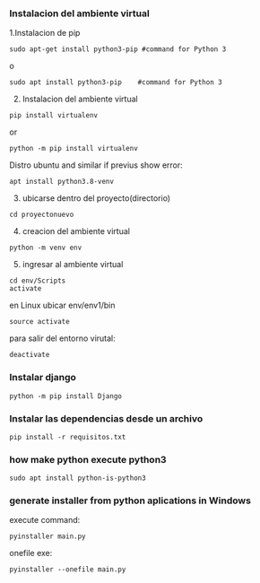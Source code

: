 ### Instalacion del ambiente virtual
1.Instalacion de pip
```
sudo apt-get install python3-pip #command for Python 3
```
o
```
sudo apt install python3-pip	#command for Python 3
```
2. Instalacion del ambiente virtual
```
pip install virtualenv
```
or
```
python -m pip install virtualenv
```
Distro ubuntu and similar if previus show error:
```
apt install python3.8-venv
```

3. ubicarse dentro del proyecto(directorio)
```
cd proyectonuevo
```

4. creacion del ambiente virtual
```
python -m venv env
```
5. ingresar al ambiente virtual
```
cd env/Scripts
activate
```
en Linux ubicar env/env1/bin
```
source activate
```

para salir del entorno virutal:
```
deactivate
```
### Instalar django
```
python -m pip install Django
```

### Instalar las dependencias desde un archivo
```
pip install -r requisitos.txt
```

### how make python execute python3

```
sudo apt install python-is-python3
```
### generate installer from python aplications in Windows
execute command:
```
pyinstaller main.py
```
onefile exe:
```
pyinstaller --onefile main.py
```
